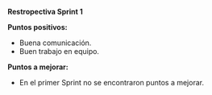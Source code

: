 **Restropectiva Sprint 1**

**Puntos positivos:**
- Buena comunicación.
- Buen trabajo en equipo.

**Puntos a mejorar:**
- En el primer Sprint no se encontraron puntos a mejorar.
